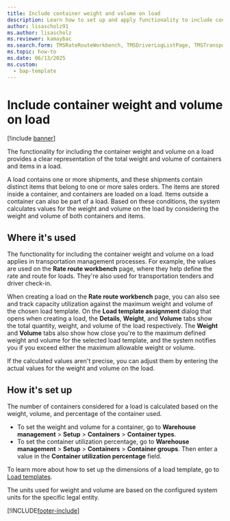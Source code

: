 ```yaml
---
title: Include container weight and volume on load
description: Learn how to set up and apply functionality to include container weight and volume on loads, including an outline on where this functionality applies.
author: lisascholz91
ms.author: lisascholz
ms.reviewer: kamaybac
ms.search.form: TMSRateRouteWorkbench, TMSDriverLogListPage, TMSTransportationTender
ms.topic: how-to
ms.date: 06/13/2025
ms.custom: 
  - bap-template
---
```


# Include container weight and volume on load

[!include [banner](../includes/banner.md)]

The functionality for including the container weight and volume on a load provides a clear representation of the total weight and volume of containers and items in a load.

A load contains one or more shipments, and these shipments contain distinct items that belong to one or more sales orders. The items are stored inside a container, and containers are loaded on a load. Items outside a container can also be part of a load. Based on these conditions, the system calculates values for the weight and volume on the load by considering the weight and volume of both containers and items.

## Where it's used

The functionality for including the container weight and volume on a load applies in transportation management processes. For example, the values are used on the **Rate route workbench** page, where they help define the rate and route for loads. They're also used for transportation tenders and driver check-in.

When creating a load on the **Rate route workbench** page, you can also see and track capacity utilization against the maximum weight and volume of the chosen load template. On the **Load template assignment** dialog that opens when creating a load, the **Details**, **Weight**, and **Volume** tabs show the total quantity, weight, and volume of the load respectively. The **Weight** and **Volume** tabs also show how close you're to the maximum defined weight and volume for the selected load template, and the system notifies you if you exceed either the maximum allowable weight or volume.

If the calculated values aren't precise, you can adjust them by entering the actual values for the weight and volume on the load.

## How it's set up

The number of containers considered for a load is calculated based on the weight, volume, and percentage of the container used.

- To set the weight and volume for a container, go to **Warehouse management** \> **Setup** \> **Containers** \> **Container types**.
- To set the container utilization percentage, go to **Warehouse management** \> **Setup** \> **Containers** \> **Container groups**. Then enter a value in the **Container utilization percentage** field.

To learn more about how to set up the dimensions of a load template, go to [Load templates](/dynamics365/supply-chain/transportation/tasks/load-template).

The units used for weight and volume are based on the configured system units for the specific legal entity.

[!INCLUDE[footer-include](../../includes/footer-banner.md)]

